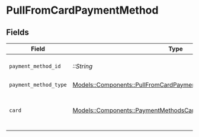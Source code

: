 # PullFromCardPaymentMethod


## Fields

| Field                                                                                                                               | Type                                                                                                                                | Required                                                                                                                            | Description                                                                                                                         |
| ----------------------------------------------------------------------------------------------------------------------------------- | ----------------------------------------------------------------------------------------------------------------------------------- | ----------------------------------------------------------------------------------------------------------------------------------- | ----------------------------------------------------------------------------------------------------------------------------------- |
| `payment_method_id`                                                                                                                 | *::String*                                                                                                                          | :heavy_check_mark:                                                                                                                  | ID of the payment method.                                                                                                           |
| `payment_method_type`                                                                                                               | [Models::Components::PullFromCardPaymentMethodPaymentMethodType](../../models/shared/pullfromcardpaymentmethodpaymentmethodtype.md) | :heavy_check_mark:                                                                                                                  | N/A                                                                                                                                 |
| `card`                                                                                                                              | [Models::Components::PaymentMethodsCard](../../models/shared/paymentmethodscard.md)                                                 | :heavy_check_mark:                                                                                                                  | A card as contained within a payment method.                                                                                        |